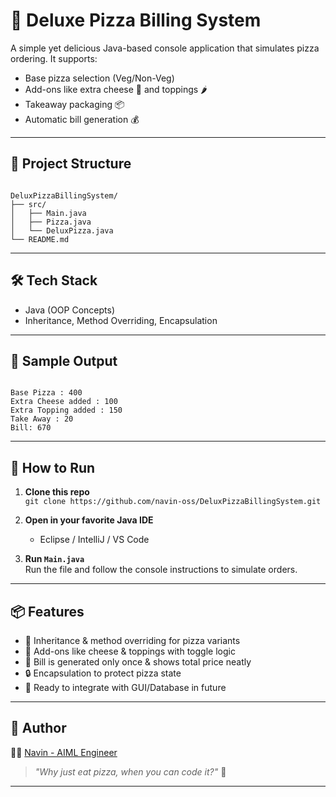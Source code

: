 
# 🍕 Deluxe Pizza Billing System

A simple yet delicious Java-based console application that simulates pizza ordering. It supports:

- Base pizza selection (Veg/Non-Veg)
- Add-ons like extra cheese 🧀 and toppings 🌶️
- Takeaway packaging 📦
- Automatic bill generation 💰

---

## 📁 Project Structure

```

DeluxPizzaBillingSystem/
├── src/
│   ├── Main.java
│   ├── Pizza.java
│   └── DeluxPizza.java
└── README.md

```

---

## 🛠️ Tech Stack

- Java (OOP Concepts)
- Inheritance, Method Overriding, Encapsulation

---

## 🧾 Sample Output

```

Base Pizza : 400
Extra Cheese added : 100
Extra Topping added : 150
Take Away : 20
Bill: 670

```

---

## 🚀 How to Run

1. **Clone this repo**  
   `git clone https://github.com/navin-oss/DeluxPizzaBillingSystem.git`

2. **Open in your favorite Java IDE**  
   - Eclipse / IntelliJ / VS Code

3. **Run `Main.java`**  
   Run the file and follow the console instructions to simulate orders.

---

## 📦 Features

- 🍕 Inheritance & method overriding for pizza variants  
- 🧀 Add-ons like cheese & toppings with toggle logic  
- 🧾 Bill is generated only once & shows total price neatly  
- 🔒 Encapsulation to protect pizza state  
- 🧪 Ready to integrate with GUI/Database in future

---

## 🤖 Author

👨‍💻 [Navin - AIML Engineer](https://github.com/navin-oss)

> _"Why just eat pizza, when you can code it?"_ 🍕

---

